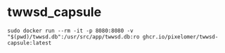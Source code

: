 # twwsd_capsule

```
sudo docker run --rm -it -p 8080:8080 -v "$(pwd)/twwsd.db":/usr/src/app/twwsd.db:ro ghcr.io/pixelomer/twwsd-capsule:latest
```
